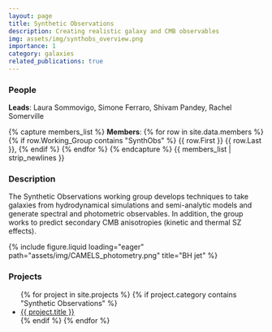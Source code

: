 ```yaml
---
layout: page
title: Synthetic Observations
description: Creating realistic galaxy and CMB observables
img: assets/img/synthobs_overview.png
importance: 1
category: galaxies
related_publications: true
---
```


### People
**Leads**: Laura Sommovigo, Simone Ferraro, Shivam Pandey, Rachel Somerville

{% capture members_list %}
**Members**: 
{% for row in site.data.members %}
{% if row.Working_Group contains "SynthObs" %}
{{ row.First }} {{ row.Last }}, 
{% endif %}
{% endfor %}
{% endcapture %}
{{ members_list | strip_newlines }}


### Description
The Synthetic Observations working group develops techniques to take galaxies from hydrodynamical simulations and semi-analytic models and generate spectral and photometric observables. In addition, the group works to predict secondary CMB anisotropies (kinetic and thermal SZ effects).

<div class="row">
    <div class="col-sm">
        {% include figure.liquid loading="eager" path="assets/img/CAMELS_photometry.png" title="BH jet" %}
    </div>
</div>


### Projects
<ul>
{% for project in site.projects %}
  {% if project.category contains "Synthetic Observations" %}
    <li><a href="{{ project.url }}">{{ project.title }}</a></li>
  {% endif %}
{% endfor %}
</ul>
